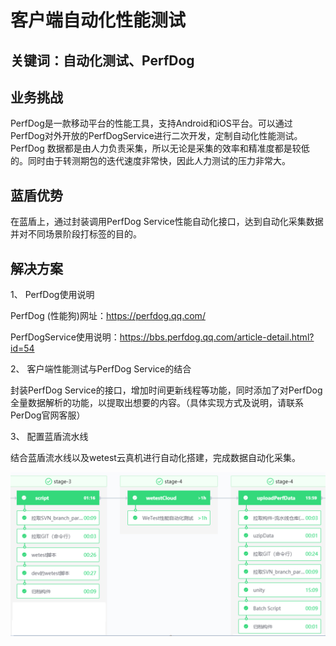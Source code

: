 # 客户端自动化性能测试


## 关键词：自动化测试、PerfDog<a id="&#x51C6;&#x5907;&#x4E8B;&#x9879;"></a>

## 业务挑战 <a id="&#x51C6;&#x5907;&#x4E8B;&#x9879;"></a>

 PerfDog是一款移动平台的性能工具，支持Android和iOS平台。可以通过PerfDog对外开放的PerfDogService进行二次开发，定制自动化性能测试。PerfDog 数据都是由人力负责采集，所以无论是采集的效率和精准度都是较低的。同时由于转测期包的迭代速度非常快，因此人力测试的压力非常大。
 
 ## 蓝盾优势 <a id="&#x51C6;&#x5907;&#x4E8B;&#x9879;"></a>

 在蓝盾上，通过封装调用PerfDog Service性能自动化接口，达到自动化采集数据并对不同场景阶段打标签的目的。


## 解决方案 <a id="&#x51C6;&#x5907;&#x4E8B;&#x9879;"></a>

1、 PerfDog使用说明

PerfDog (性能狗)网址：https://perfdog.qq.com/

PerfDogService使用说明：https://bbs.perfdog.qq.com/article-detail.html?id=54

2、 客户端性能测试与PerfDog Service的结合

封装PerfDog Service的接口，增加时间更新线程等功能，同时添加了对PerfDog 全量数据解析的功能，以提取出想要的内容。（具体实现方式及说明，请联系PerDog官网客服）

3、 配置蓝盾流水线

结合蓝盾流水线以及wetest云真机进行自动化搭建，完成数据自动化采集。


![&#x56FE;1](../../assets/scene-Client-performance-testing-a.png)